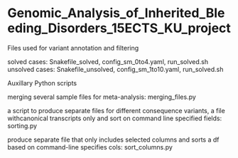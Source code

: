 # Genomic_Analysis_of_Inherited_Bleeding_Disorders_15ECTS_KU_project


Files used for variant annotation and filtering

solved cases:     Snakefile_solved, config_sm_0to4.yaml, run_solved.sh
unsolved cases:   Snakefile_unsolved, config_sm_1to10.yaml, run_solved.sh




Auxillary Python scripts

merging several sample files for meta-analysis:                      merging_files.py

a script to produce separate files for different consequence variants, 
  a file withcanonical transcripts only and 
  sort on command line specified fields:                              sorting.py

produce separate file that only includes selected columns
  and sorts a df based on command-line specifies cols:               sort_columns.py
